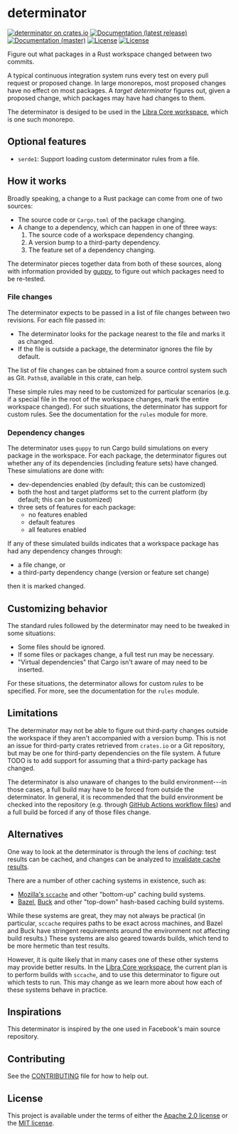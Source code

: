 # determinator

[![determinator on crates.io](https://img.shields.io/crates/v/determinator)](https://crates.io/crates/determinator) [![Documentation (latest release)](https://docs.rs/determinator/badge.svg)](https://docs.rs/determinator/) [![Documentation (master)](https://img.shields.io/badge/docs-master-brightgreen)](https://facebookincubator.github.io/cargo-guppy/rustdoc/determinator/) [![License](https://img.shields.io/badge/license-Apache-green.svg)](../../LICENSE-APACHE) [![License](https://img.shields.io/badge/license-MIT-green.svg)](../../LICENSE-MIT)

Figure out what packages in a Rust workspace changed between two commits.

A typical continuous integration system runs every test on every pull request or proposed
change. In large monorepos, most proposed changes have no effect on most packages. A
*target determinator* figures out, given a proposed change, which packages may have had changes
to them.

The determinator is desiged to be used in the
[Libra Core workspace](https://github.com/libra/libra), which is one such monorepo.

## Optional features

* `serde1`: Support loading custom determinator rules from a file.

## How it works

Broadly speaking, a change to a Rust package can come from one of two sources:
* The source code or `Cargo.toml` of the package changing.
* A change to a dependency, which can happen in one of three ways:
  1. The source code of a workspace dependency changing.
  2. A version bump to a third-party dependency.
  3. The feature set of a dependency changing.

The determinator pieces together data from both of these sources, along with information
provided by [guppy](https://docs.rs/guppy), to figure out which packages need to be re-tested.

### File changes

The determinator expects to be passed in a list of file changes between two revisions. For each
file passed in:
* The determinator looks for the package nearest to the file and marks it as changed.
* If the file is outside a package, the determinator ignores the file by default.

The list of file changes can be obtained from a source control system such as Git. `Paths0`,
available in this crate, can help.

These simple rules may need to be customized for particular scenarios (e.g. if a special file in
the root of the workspace changes, mark the entire workspace changed). For such situations, the
determinator has support for custom rules. See the documentation for the `rules` module for
more.

### Dependency changes

The determinator uses `guppy` to run Cargo build simulations on every package in the workspace.
For each package, the determinator figures out whether any of its dependencies (including
feature sets) have changed. These simulations are done with:
* dev-dependencies enabled (by default; this can be customized)
* both the host and target platforms set to the current platform (by default; this can be
  customized)
* three sets of features for each package:
  * no features enabled
  * default features
  * all features enabled

If any of these simulated builds indicates that a workspace package has had any dependency
changes through:
* a file change, or
* a third-party dependency change (version or feature set change)

then it is marked changed.

## Customizing behavior

The standard rules followed by the determinator may need to be tweaked in some situations:
* Some files should be ignored.
* If some files or packages change, a full test run may be necessary.
* "Virtual dependencies" that Cargo isn't aware of may need to be inserted.

For these situations, the determinator allows for custom *rules* to be specified. For more,
see the documentation for the `rules` module.

## Limitations

The determinator may not be able to figure out third-party changes outside the workspace if they
aren't accompanied with a version bump. This is not an issue for third-party crates retrieved
from `crates.io` or a Git repository, but may be one for third-party dependencies on
the file system. A future TODO is to add support for assuming that a third-party package has
changed.

The determinator is also unaware of changes to the build environment---in those cases, a full
build may have to be forced from outside the determinator. In general, it is recommended that
the build environment be checked into the repository (e.g. through [GitHub Actions workflow
files](https://docs.github.com/en/free-pro-team@latest/actions/reference/workflow-syntax-for-github-actions))
and a full build be forced if any of those files change.

## Alternatives

One way to look at the determinator is through the lens of *caching*: test results can be
cached, and changes can be analyzed to
[invalidate cache results](https://martinfowler.com/bliki/TwoHardThings.html).

There are a number of other caching systems in existence, such as:
* [Mozilla's `sccache`](https://github.com/mozilla/sccache) and other "bottom-up" caching build
  systems.
* [Bazel](https://bazel.build/), [Buck](https://buck.build/) and other "top-down" hash-based
  caching build systems.

While these systems are great, they may not always be practical (in particular, `sccache`
requires paths to be exact across machines, and Bazel and Buck have stringent requirements
around the environment not affecting build results.) These systems are also geared towards
builds, which tend to be more hermetic than test results.

However, it is quite likely that in many cases one of these other systems may provide better
results. In the [Libra Core workspace](https://github.com/libra/libra), the current plan is to
perform builds with `sccache`, and to use this determinator to figure out which tests to run.
This may change as we learn more about how each of these systems behave in practice.

## Inspirations

This determinator is inspired by the one used in Facebook's main source repository.

## Contributing

See the [CONTRIBUTING](../CONTRIBUTING.md) file for how to help out.

## License

This project is available under the terms of either the [Apache 2.0 license](../../LICENSE-APACHE) or the [MIT
license](../../LICENSE-MIT).

<!--
README.md is generated from README.tpl by cargo readme. To regenerate:

cargo install cargo-readme
cargo readme > README.md
-->
